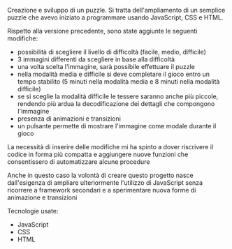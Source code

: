 Creazione e sviluppo di un puzzle. Si tratta dell'ampliamento di un semplice puzzle che avevo iniziato a programmare usando JavaScript, CSS e HTML. 

Rispetto alla versione precedente, sono state aggiunte le seguenti modifiche:
- possibilità di scegliere il livello di difficoltà (facile, medio, difficile)
- 3 immagini differenti da scegliere in base alla difficoltà
- una volta scelta l'immagine, sarà possibile effettuare il puzzle
- nella modalità media e difficile si deve completare il gioco entro un tempo stabilito (5 minuti nella modalità media e 8 minuti nella modalità difficile)
- se si sceglie la modalità difficile le tessere saranno anche più piccole, rendendo più ardua la decodificazione dei dettagli che compongono l'immagine
- presenza di animazioni e transizioni
- un pulsante permette di mostrare l'immagine come modale durante il gioco

La necessità di inserire delle modifiche mi ha spinto a dover riscrivere il codice in forma più compatta e aggiungere nuove funzioni che consentissero di automatizzare alcune procedure

Anche in questo caso la volontà di creare questo progetto nasce dall'esigenza di ampliare ulteriormente l'utilizzo di JavaScript senza ricorrere a framework secondari e a sperimentare nuova forme di animazione e transizioni

Tecnologie usate:
- JavaScript
- CSS
- HTML

